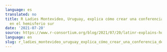 ```yaml
---
language: es
translated: no
title: R Ladies Montevideo, Uruguay, explica cómo crear una conferencia de alta calidad
  en el hemisferio sur
date: '2021-07-20'
source: https://www.r-consortium.org/blog/2021/07/20/latinr-explains-how-to-create-a-high-quality-conference-in-the-southern-hemisphere
language: en
slug: r_ladies_montevideo_uruguay_explica_cómo_crear_una_conferencia_de_alta_calidad_en_el_hemisferio_sur
---
```




